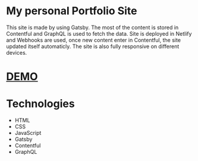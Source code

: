 # My personal Portfolio Site

This site is made by using Gatsby. The most of the content is stored in Contentful and GraphQL is used to fetch the data.
Site is deployed in Netlify and Webhooks are used, once new content enter in Contentful, the site updated itself automaticly.
The site is also fully responsive on different devices.

# [DEMO](https://www.koray-dundar.com/)

# Technologies
* HTML
* CSS
* JavaScript
* Gatsby
* Contentful
* GraphQL



